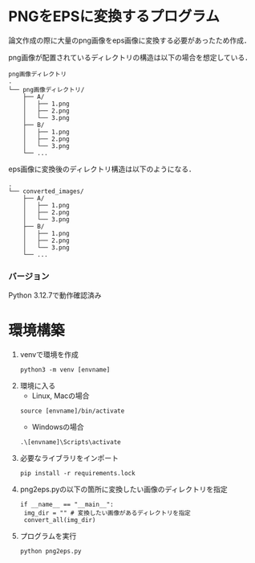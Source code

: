 # PNGをEPSに変換するプログラム
論文作成の際に大量のpng画像をeps画像に変換する必要があったため作成．

png画像が配置されているディレクトリの構造は以下の場合を想定している．
```
png画像ディレクトリ
.
└── png画像ディレクトリ/
    ├── A/
    │   ├── 1.png
    │   ├── 2.png
    │   └── 3.png
    ├── B/
    │   ├── 1.png
    │   ├── 2.png
    │   └── 3.png
    └── ...

```
eps画像に変換後のディレクトリ構造は以下のようになる．
```
.
└── converted_images/
    ├── A/
    │   ├── 1.png
    │   ├── 2.png
    │   └── 3.png
    ├── B/
    │   ├── 1.png
    │   ├── 2.png
    │   └── 3.png
    └── ...

```

### バージョン
Python 3.12.7で動作確認済み

# 環境構築
1. venvで環境を作成
   ```
   python3 -m venv [envname]
   ```
2. 環境に入る
   - Linux, Macの場合
    ```
    source [envname]/bin/activate
    ```
   - Windowsの場合
    ```
    .\[envname]\Scripts\activate
    ```
3. 必要なライブラリをインポート
   ```
   pip install -r requirements.lock
   ```
4. png2eps.pyの以下の箇所に変換したい画像のディレクトリを指定
   ```
   if __name__ == "__main__":
    img_dir = "" # 変換したい画像があるディレクトリを指定
    convert_all(img_dir)
   ``` 
5. プログラムを実行
   ```
   python png2eps.py
   ```

